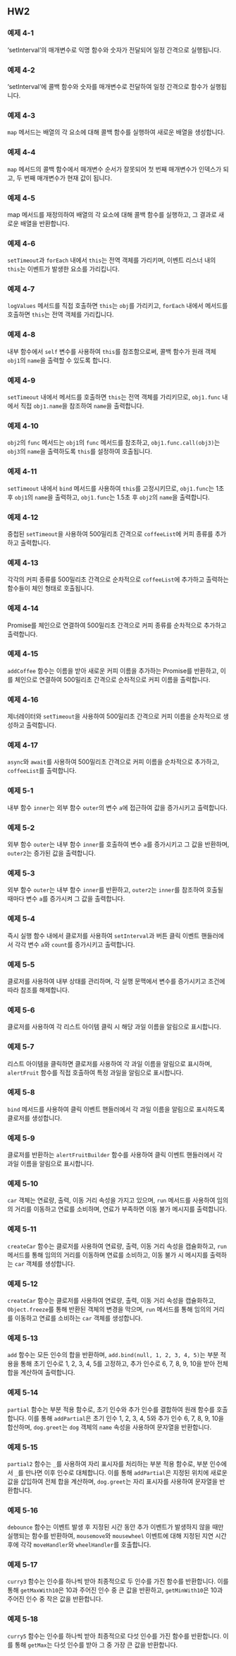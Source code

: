 ## HW2

### 예제 4-1
‘setInterval’의 매개변수로 익명 함수와 숫자가 전달되어 일정 간격으로 실행됩니다.

### 예제 4-2
‘setInterval’에 콜백 함수와 숫자를 매개변수로 전달하여 일정 간격으로 함수가 실행됩니다.

### 예제 4-3
`map` 메서드는 배열의 각 요소에 대해 콜백 함수를 실행하여 새로운 배열을 생성합니다.

### 예제 4-4
`map` 메서드의 콜백 함수에서 매개변수 순서가 잘못되어 첫 번째 매개변수가 인덱스가 되고, 두 번째 매개변수가 현재 값이 됩니다.

### 예제 4-5
map 메서드를 재정의하여 배열의 각 요소에 대해 콜백 함수를 실행하고, 그 결과로 새로운 배열을 반환합니다.

### 예제 4-6
`setTimeout`과 `forEach` 내에서 `this`는 전역 객체를 가리키며, 이벤트 리스너 내의 `this`는 이벤트가 발생한 요소를 가리킵니다.

### 예제 4-7
`logValues` 메서드를 직접 호출하면 `this`는 `obj`를 가리키고, `forEach` 내에서 메서드를 호출하면 `this`는 전역 객체를 가리킵니다.

### 예제 4-8
내부 함수에서 `self` 변수를 사용하여 `this`를 참조함으로써, 콜백 함수가 원래 객체 `obj1`의 `name`을 출력할 수 있도록 합니다.

### 예제 4-9
`setTimeout` 내에서 메서드를 호출하면 `this`는 전역 객체를 가리키므로, `obj1.func` 내에서 직접 `obj1.name`을 참조하여 `name`을 출력합니다.

### 예제 4-10
`obj2`의 `func` 메서드는 `obj1`의 `func` 메서드를 참조하고, `obj1.func.call(obj3)`는 `obj3`의 `name`을 출력하도록 `this`를 설정하여 호출됩니다.

### 예제 4-11
`setTimeout` 내에서 `bind` 메서드를 사용하여 `this`를 고정시키므로, `obj1.func`는 1초 후 `obj1`의 `name`을 출력하고, `obj1.func`는 1.5초 후 `obj2`의 `name`을 출력합니다.

### 예제 4-12
중첩된 `setTimeout`을 사용하여 500밀리초 간격으로 `coffeeList`에 커피 종류를 추가하고 출력합니다.

### 예제 4-13
각각의 커피 종류를 500밀리초 간격으로 순차적으로 `coffeeList`에 추가하고 출력하는 함수들이 체인 형태로 호출됩니다.

### 예제 4-14
Promise를 체인으로 연결하여 500밀리초 간격으로 커피 종류를 순차적으로 추가하고 출력합니다.

### 예제 4-15
`addCoffee` 함수는 이름을 받아 새로운 커피 이름을 추가하는 Promise를 반환하고, 이를 체인으로 연결하여 500밀리초 간격으로 순차적으로 커피 이름을 출력합니다.

### 예제 4-16
제너레이터와 `setTimeout`을 사용하여 500밀리초 간격으로 커피 이름을 순차적으로 생성하고 출력합니다.

### 예제 4-17
`async`와 `await`를 사용하여 500밀리초 간격으로 커피 이름을 순차적으로 추가하고, `coffeeList`를 출력합니다.

### 예제 5-1
내부 함수 `inner`는 외부 함수 `outer`의 변수 `a`에 접근하여 값을 증가시키고 출력합니다.

### 예제 5-2
외부 함수 `outer`는 내부 함수 `inner`를 호출하여 변수 `a`를 증가시키고 그 값을 반환하며, `outer2`는 증가된 값을 출력합니다.

### 예제 5-3
외부 함수 `outer`는 내부 함수 `inner`를 반환하고, `outer2`는 `inner`를 참조하여 호출될 때마다 변수 `a`를 증가시켜 그 값을 출력합니다.

### 예제 5-4
즉시 실행 함수 내에서 클로저를 사용하여 `setInterval`과 버튼 클릭 이벤트 핸들러에서 각각 변수 `a`와 `count`를 증가시키고 출력합니다.

### 예제 5-5
클로저를 사용하여 내부 상태를 관리하며, 각 실행 문맥에서 변수를 증가시키고 조건에 따라 참조를 해제합니다.

### 예제 5-6
클로저를 사용하여 각 리스트 아이템 클릭 시 해당 과일 이름을 알림으로 표시합니다.

### 예제 5-7
리스트 아이템을 클릭하면 클로저를 사용하여 각 과일 이름을 알림으로 표시하며, `alertFruit` 함수를 직접 호출하여 특정 과일을 알림으로 표시합니다.

### 예제 5-8 
`bind` 메서드를 사용하여 클릭 이벤트 핸들러에서 각 과일 이름을 알림으로 표시하도록 클로저를 생성합니다.

### 예제 5-9
클로저를 반환하는 `alertFruitBuilder` 함수를 사용하여 클릭 이벤트 핸들러에서 각 과일 이름을 알림으로 표시합니다.

### 예제 5-10
`car` 객체는 연료량, 출력, 이동 거리 속성을 가지고 있으며, `run` 메서드를 사용하여 임의의 거리를 이동하고 연료를 소비하며, 연료가 부족하면 이동 불가 메시지를 출력합니다.

### 예제 5-11
`createCar` 함수는 클로저를 사용하여 연료량, 출력, 이동 거리 속성을 캡슐화하고, `run` 메서드를 통해 임의의 거리를 이동하며 연료를 소비하고, 이동 불가 시 메시지를 출력하는 `car` 객체를 생성합니다.

### 예제 5-12
`createCar` 함수는 클로저를 사용하여 연료량, 출력, 이동 거리 속성을 캡슐화하고, `Object.freeze`를 통해 반환된 객체의 변경을 막으며, `run` 메서드를 통해 임의의 거리를 이동하고 연료를 소비하는 `car` 객체를 생성합니다.

### 예제 5-13
`add` 함수는 모든 인수의 합을 반환하며, `add.bind(null, 1, 2, 3, 4, 5)`는 부분 적용을 통해 초기 인수로 1, 2, 3, 4, 5를 고정하고, 추가 인수로 6, 7, 8, 9, 10을 받아 전체 합을 계산하여 출력합니다.

### 예제 5-14
`partial` 함수는 부분 적용 함수로, 초기 인수와 추가 인수를 결합하여 원래 함수를 호출합니다. 이를 통해 `addPartial`은 초기 인수 1, 2, 3, 4, 5와 추가 인수 6, 7, 8, 9, 10을 합산하며, `dog.greet`는 `dog` 객체의 `name` 속성을 사용하여 문자열을 반환합니다.

### 예제 5-15
`partial2` 함수는 `_`를 사용하여 자리 표시자를 처리하는 부분 적용 함수로, 부분 인수에서 `_`를 만나면 이후 인수로 대체합니다. 이를 통해 `addPartial`은 지정된 위치에 새로운 값을 삽입하여 전체 합을 계산하며, `dog.greet`는 자리 표시자를 사용하여 문자열을 반환합니다.

### 예제 5-16
`debounce` 함수는 이벤트 발생 후 지정된 시간 동안 추가 이벤트가 발생하지 않을 때만 실행되는 함수를 반환하여, `mousemove`와 `mousewheel` 이벤트에 대해 지정된 지연 시간 후에 각각 `moveHandler`와 `wheelHandler`를 호출합니다.

### 예제 5-17
`curry3` 함수는 인수를 하나씩 받아 최종적으로 두 인수를 가진 함수를 반환합니다. 이를 통해 `getMaxWith10`은 10과 주어진 인수 중 큰 값을 반환하고, `getMinWith10`은 10과 주어진 인수 중 작은 값을 반환합니다.

### 예제 5-18
`curry5` 함수는 인수를 하나씩 받아 최종적으로 다섯 인수를 가진 함수를 반환합니다. 이를 통해 `getMax`는 다섯 인수를 받아 그 중 가장 큰 값을 반환합니다.
